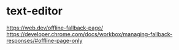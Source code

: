 # text-editor

https://web.dev/offline-fallback-page/
https://developer.chrome.com/docs/workbox/managing-fallback-responses/#offline-page-only
